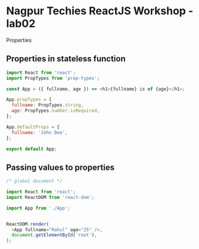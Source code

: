 # Nagpur Techies ReactJS Workshop - lab02

Properties

## Properties in stateless function

```js
import React from 'react';
import PropTypes from 'prop-types';

const App = ({ fullname, age }) => <h1>{fullname} is of {age}</h1>;

App.propTypes = {
  fullname: PropTypes.string,
  age: PropTypes.number.isRequired,
};

App.defaultProps = {
  fullname: 'John Doe',
};

export default App;
```

## Passing values to properties

```js
/* global document */

import React from 'react';
import ReactDOM from 'react-dom';

import App from './App';


ReactDOM.render(
  <App fullname="Rahul" age="25" />,
  document.getElementById('root'),
);
```

